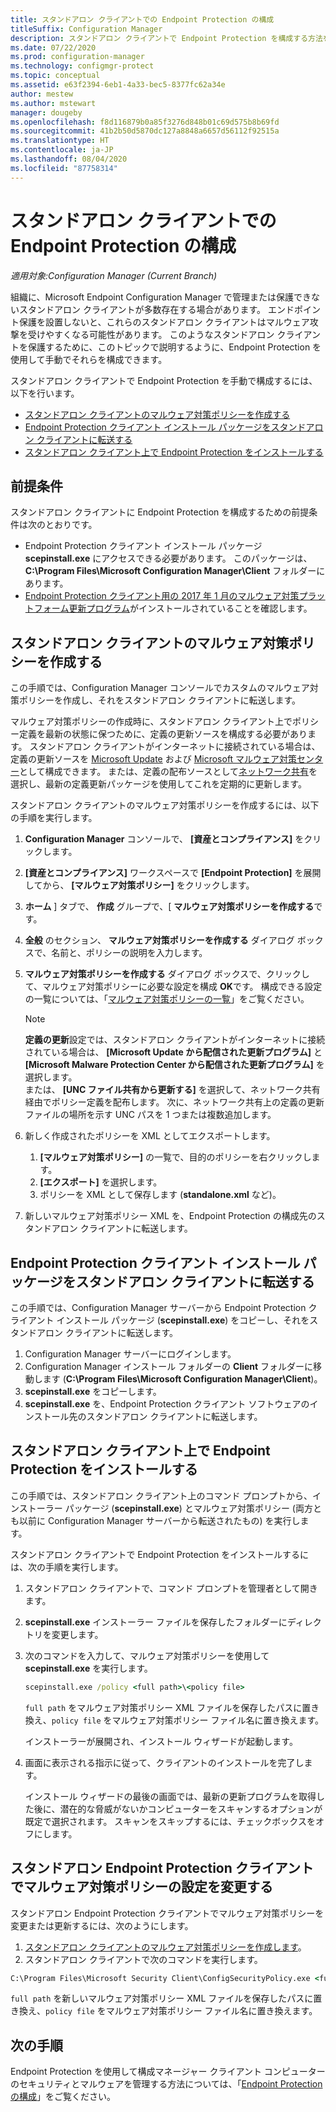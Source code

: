 ```yaml
---
title: スタンドアロン クライアントでの Endpoint Protection の構成
titleSuffix: Configuration Manager
description: スタンドアロン クライアントで Endpoint Protection を構成する方法を説明します。
ms.date: 07/22/2020
ms.prod: configuration-manager
ms.technology: configmgr-protect
ms.topic: conceptual
ms.assetid: e63f2394-6eb1-4a33-bec5-8377fc62a34e
author: mestew
ms.author: mstewart
manager: dougeby
ms.openlocfilehash: f8d116879b0a85f3276d848b01c69d575b8b69fd
ms.sourcegitcommit: 41b2b50d5870dc127a8848a6657d56112f92515a
ms.translationtype: HT
ms.contentlocale: ja-JP
ms.lasthandoff: 08/04/2020
ms.locfileid: "87758314"
---
```

# <a name="configure-endpoint-protection-on-a-standalone-client"></a>スタンドアロン クライアントでの Endpoint Protection の構成

*適用対象:Configuration Manager (Current Branch)*

組織に、Microsoft Endpoint Configuration Manager で管理または保護できないスタンドアロン クライアントが多数存在する場合があります。 エンドポイント保護を設置しないと、これらのスタンドアロン クライアントはマルウェア攻撃を受けやすくなる可能性があります。 このようなスタンドアロン クライアントを保護するために、このトピックで説明するように、Endpoint Protection を使用して手動でそれらを構成できます。

スタンドアロン クライアントで Endpoint Protection を手動で構成するには、以下を行います。

- [スタンドアロン クライアントのマルウェア対策ポリシーを作成する](#create-an-antimalware-policy-for-the-standalone-client)
- [Endpoint Protection クライアント インストール パッケージをスタンドアロン クライアントに転送する](#transfer-endpoint-protection-client-installation-package-to-the-standalone-client)
- [スタンドアロン クライアント上で Endpoint Protection をインストールする](#install-endpoint-protection-on-the-standalone-client)

## <a name="prerequisites"></a>前提条件

スタンドアロン クライアントに Endpoint Protection を構成するための前提条件は次のとおりです。

- Endpoint Protection クライアント インストール パッケージ **scepinstall.exe** にアクセスできる必要があります。 このパッケージは、**C:\Program Files\Microsoft Configuration Manager\Client** フォルダーにあります。 
- [Endpoint Protection クライアント用の 2017 年 1 月のマルウェア対策プラットフォーム更新プログラム](https://support.microsoft.com/help/3209361/january-2017-anti-malware-platform-update-for-endpoint-protection-clie)がインストールされていることを確認します。 

## <a name="create-an-antimalware-policy-for-the-standalone-client"></a>スタンドアロン クライアントのマルウェア対策ポリシーを作成する

この手順では、Configuration Manager コンソールでカスタムのマルウェア対策ポリシーを作成し、それをスタンドアロン クライアントに転送します。

マルウェア対策ポリシーの作成時に、スタンドアロン クライアント上でポリシー定義を最新の状態に保つために、定義の更新ソースを構成する必要があります。 スタンドアロン クライアントがインターネットに接続されている場合は、定義の更新ソースを [Microsoft Update](endpoint-definitions-microsoft-updates.md) および [Microsoft マルウェア対策センター](endpoint-definitions-protection-center.md)として構成できます。 または、定義の配布ソースとして[ネットワーク共有](endpoint-definitions-network.md)を選択し、最新の定義更新パッケージを使用してこれを定期的に更新します。 

スタンドアロン クライアントのマルウェア対策ポリシーを作成するには、以下の手順を実行します。

1. **Configuration Manager** コンソールで、 **[資産とコンプライアンス]** をクリックします。
2. **[資産とコンプライアンス]** ワークスペースで **[Endpoint Protection]** を展開してから、 **[マルウェア対策ポリシー]** をクリックします。
3. **ホーム** ] タブで、 **作成** グループで、[ **マルウェア対策ポリシーを作成する**です。
4. **全般** のセクション、 **マルウェア対策ポリシーを作成する**  ダイアログ ボックスで、名前と、ポリシーの説明を入力します。
5. **マルウェア対策ポリシーを作成する**  ダイアログ ボックスで、クリックして、マルウェア対策ポリシーに必要な設定を構成 **OK**です。 構成できる設定の一覧については、「[マルウェア対策ポリシーの一覧](endpoint-antimalware-policies.md#list-of-antimalware-policy-settings)」をご覧ください。
    > [!NOTE]
    > **定義の更新**設定では、スタンドアロン クライアントがインターネットに接続されている場合は、 **[Microsoft Update から配信された更新プログラム]** と **[Microsoft Malware Protection Center から配信された更新プログラム]** を選択します。  
    > または、 **[UNC ファイル共有から更新する]** を選択して、ネットワーク共有経由でポリシー定義を配布します。 次に、ネットワーク共有上の定義の更新ファイルの場所を示す UNC パスを 1 つまたは複数追加します。

6. 新しく作成されたポリシーを XML としてエクスポートします。
    1. **[マルウェア対策ポリシー]** の一覧で、目的のポリシーを右クリックします。
    1. **[エクスポート]** を選択します。
    1. ポリシーを XML として保存します (**standalone.xml** など)。
7. 新しいマルウェア対策ポリシー XML を、Endpoint Protection の構成先のスタンドアロン クライアントに転送します。

## <a name="transfer-endpoint-protection-client-installation-package-to-the-standalone-client"></a>Endpoint Protection クライアント インストール パッケージをスタンドアロン クライアントに転送する

この手順では、Configuration Manager サーバーから Endpoint Protection クライアント インストール パッケージ (**scepinstall.exe**) をコピーし、それをスタンドアロン クライアントに転送します。

1. Configuration Manager サーバーにログインします。
2. Configuration Manager インストール フォルダーの **Client** フォルダーに移動します (**C:\Program Files\Microsoft Configuration Manager\Client**)。
3. **scepinstall.exe** をコピーします。
4. **scepinstall.exe** を、Endpoint Protection クライアント ソフトウェアのインストール先のスタンドアロン クライアントに転送します。

## <a name="install-endpoint-protection-on-the-standalone-client"></a>スタンドアロン クライアント上で Endpoint Protection をインストールする
この手順では、スタンドアロン クライアント上のコマンド プロンプトから、インストーラー パッケージ (**scepinstall.exe**) とマルウェア対策ポリシー (両方とも以前に Configuration Manager サーバーから転送されたもの) を実行します。

スタンドアロン クライアントで Endpoint Protection をインストールするには、次の手順を実行します。

1. スタンドアロン クライアントで、コマンド プロンプトを管理者として開きます。
2. **scepinstall.exe** インストーラー ファイルを保存したフォルダーにディレクトリを変更します。
3. 次のコマンドを入力して、マルウェア対策ポリシーを使用して **scepinstall.exe** を実行します。

    ```cmd
    scepinstall.exe /policy <full path>\<policy file>
    ```

    `full path` をマルウェア対策ポリシー XML ファイルを保存したパスに置き換え、`policy file` をマルウェア対策ポリシー ファイル名に置き換えます。
 
    インストーラーが展開され、インストール ウィザードが起動します。

4. 画面に表示される指示に従って、クライアントのインストールを完了します。

    インストール ウィザードの最後の画面では、最新の更新プログラムを取得した後に、潜在的な脅威がないかコンピューターをスキャンするオプションが既定で選択されます。 スキャンをスキップするには、チェックボックスをオフにします。

## <a name="change-antimalware-policy-settings-on-a-standalone-endpoint-protection-client"></a>スタンドアロン Endpoint Protection クライアントでマルウェア対策ポリシーの設定を変更する

スタンドアロン Endpoint Protection クライアントでマルウェア対策ポリシーを変更または更新するには、次のようにします。 

1. [スタンドアロン クライアントのマルウェア対策ポリシーを作成します](#create-an-antimalware-policy-for-the-standalone-client)。
2. スタンドアロン クライアントで次のコマンドを実行します。

```cmd
C:\Program Files\Microsoft Security Client\ConfigSecurityPolicy.exe <full path>\<policy file>
```

`full path` を新しいマルウェア対策ポリシー XML ファイルを保存したパスに置き換え、`policy file` をマルウェア対策ポリシー ファイル名に置き換えます。

## <a name="next-steps"></a>次の手順

Endpoint Protection を使用して構成マネージャー クライアント コンピューターのセキュリティとマルウェアを管理する方法については、「[Endpoint Protection の構成](endpoint-protection-configure.md)」をご覧ください。